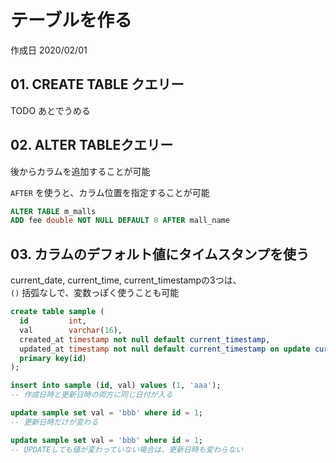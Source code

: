 # テーブルを作る

作成日 2020/02/01

## 01. CREATE TABLE クエリー

TODO あとでうめる

## 02. ALTER TABLEクエリー

後からカラムを追加することが可能

`AFTER` を使うと、カラム位置を指定することが可能

```sql
ALTER TABLE m_malls
ADD fee double NOT NULL DEFAULT 0 AFTER mall_name
```

## 03. カラムのデフォルト値にタイムスタンプを使う

current_date, current_time, current_timestampの3つは、\
`()` 括弧なしで、変数っぽく使うことも可能

```sql
create table sample (
  id         int,
  val        varchar(16),
  created_at timestamp not null default current_timestamp,
  updated_at timestamp not null default current_timestamp on update current_timestamp,
  primary key(id)
);

insert into sample (id, val) values (1, 'aaa');
-- 作成日時と更新日時の両方に同じ日付が入る

update sample set val = 'bbb' where id = 1;
-- 更新日時だけが変わる

update sample set val = 'bbb' where id = 1;
-- UPDATEしても値が変わっていない場合は、更新日時も変わらない
```
